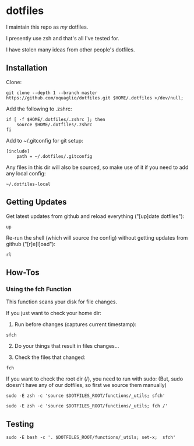 # dotfiles

I maintain this repo as *my* dotfiles.

I presently use zsh and that's all I've tested for.

I have stolen many ideas from other people's dotfiles.


## Installation

Clone:

``` SH
git clone --depth 1 --branch master https://github.com/oquaglio/dotfiles.git $HOME/.dotfiles >/dev/null;
```

Add the following to .zshrc:

``` SH
if [ -f $HOME/.dotfiles/.zshrc ]; then
    source $HOME/.dotfiles/.zshrc
fi
```

Add to ~/.gitconfig for git setup:

```SH
[include]    
    path = ~/.dotfiles/.gitconfig
```

Any files in this dir will also be sourced, so make use of it if you need to add any local config:

``` SH
~/.dotfiles-local
```

## Getting Updates

Get latest updates from github and reload everything ("[up]date dotfiles"):

```SH
up
```

Re-run the shell (which will source the config) without getting updates from github ("[r]e[l]oad"):

```SH
rl
```

## How-Tos

### Using the fch Function

This function scans your disk for file changes.

If you just want to check your home dir:

1. Run before changes (captures current timestamp):
``` SH
sfch
```

2. Do your things that result in files changes...

3. Check the files that changed:
```SH
fch
```

If you want to check the root dir (/), you need to run with sudo:
(But, sudo doesn't have any of our dotfiles, so first we source them manually)

``` SH
sudo -E zsh -c 'source $DOTFILES_ROOT/functions/_utils; sfch'
```

``` SH
sudo -E zsh -c 'source $DOTFILES_ROOT/functions/_utils; fch /'
```

## Testing

```SH
sudo -E bash -c '. $DOTFILES_ROOT/functions/_utils; set-x;  sfch'
```
